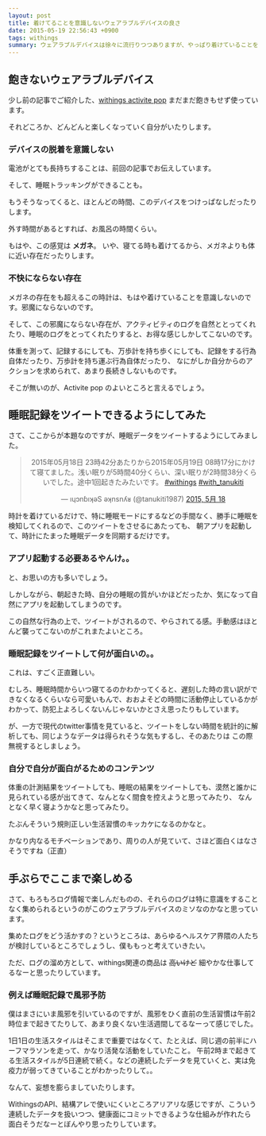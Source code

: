 ```yaml
---
layout: post
title: 着けてることを意識しないウェアラブルデバイスの良さ
date: 2015-05-19 22:56:43 +0900
tags: withings
summary: ウェアラブルデバイスは徐々に流行りつつありますが、やっぱり着けていることを意識してしまうようなデバイスはなかなか流行らないものです。 Withings の activite pop という製品を使い始めてからしばらく立ちますが、なかなか飽きないものです。ウェアラブルデバイスを継続して使い続けるには。というところを書いています。
---
```


## 飽きないウェアラブルデバイス

少し前の記事でご紹介した、[withings activite pop](http://blog.tanukiti1987.com/blog/2015/05/02/withings-activite-pop/)
まだまだ飽きもせず使っています。

それどころか、どんどんと楽しくなっていく自分がいたりします。

### デバイスの脱着を意識しない

電池がとても長持ちすることは、前回の記事でお伝えしています。

そして、睡眠トラッキングができることも。

もうそうなってくると、ほとんどの時間、このデバイスをつけっぱなしだったりします。

外す時間があるとすれば、お風呂の時間くらい。

もはや、この感覚は __メガネ__。 いや、寝てる時も着けてるから、メガネよりも体に近い存在だったりします。

### 不快にならない存在

メガネの存在をも超えるこの時計は、もはや着けていることを意識しないのです。邪魔にならないのです。

そして、この邪魔にならない存在が、アクティビティのログを自然ととってくれたり、睡眠のログをとってくれたりすると、お得な感じしかしてこないのです。

体重を測って、記録するにしても、万歩計を持ち歩くにしても、記録をする行為自体だったり、万歩計を持ち運ぶ行為自体だったり、
なにがしか自分からのアクションを求められて、あまり長続きしないものです。

そこが無いのが、Activite pop のよいところと言えるでしょう。

## 睡眠記録をツイートできるようにしてみた

さて、ここからが本題なのですが、睡眠データをツイートするようにしてみました。

<center>
<blockquote class="twitter-tweet" lang="ja"><p lang="ja" dir="ltr">2015年05月18日 23時42分あたりから2015年05月19日 08時17分にかけて寝てました。浅い眠りが5時間40分くらい、深い眠りが2時間38分くらいでした。途中1回起きたみたいです。 <a href="https://twitter.com/hashtag/withings?src=hash">#withings</a> <a href="https://twitter.com/hashtag/with_tanukiti?src=hash">#with_tanukiti</a></p>&mdash; ıɥɔnɓıʞǝS ǝʞnsnʎᴚ (@tanukiti1987) <a href="https://twitter.com/tanukiti1987/status/600440743870668801">2015, 5月 18</a></blockquote>
<script async src="//platform.twitter.com/widgets.js" charset="utf-8"></script>
</center>

<!-- more -->

時計を着けているだけで、特に睡眠モードにするなどの手間なく、勝手に睡眠を検知してくれるので、このツイートをさせるにあたっても、
朝アプリを起動して、時計にたまった睡眠データを同期するだけです。

### アプリ起動する必要あるやんけ。。

と、お思いの方も多いでしょう。

しかしながら、朝起きた時、自分の睡眠の質がいかほどだったか、気になって自然にアプリを起動してしまうのです。

この自然な行為の上で、ツイートがされるので、やらされてる感。手動感はほとんど襲ってこないのがこれまたよいところ。

### 睡眠記録をツイートして何が面白いの。。

これは、すごく正直難しい。

むしろ、睡眠時間からいつ寝てるのかわかってくると、遅刻した時の言い訳ができなくなるくらいなら可愛いもんで、おおよそどの時間に活動停止しているかが
わかって、防犯上よろしくないんじゃないかとさえ思ったりもしています。

が、一方で現代のtwitter事情を見ていると、ツイートをしない時間を統計的に解析しても、同じようなデータは得られそうな気もするし、そのあたりは
この際無視するとしましょう。

### 自分で自分が面白がるためのコンテンツ

体重の計測結果をツイートしても、睡眠の結果をツイートしても、漠然と誰かに見られている感が出てきて、なんとなく間食を控えようと思ってみたり、
なんとなく早く寝ようかなと思ってみたり。

たぶんそういう規則正しい生活習慣のキッカケになるのかなと。

かなり内なるモチベーションであり、周りの人が見ていて、さほど面白くはなさそうですね（正直）

## 手ぶらでここまで楽しめる

さて、もろもろログ情報で楽しんだものの、それらのログは特に意識をすることなく集められるというのがこのウェアラブルデバイスのミソなのかなと思っています。

集めたログをどう活かすの？というところは、あらゆるヘルスケア界隈の人たちが検討しているところでしょうし、僕ももっと考えていきたい。

ただ、ログの溜め方として、withings関連の商品は <strike>高いけど</strike> 細やかな仕事してるなーと思ったりしています。

### 例えば睡眠記録で風邪予防

僕はまさにいま風邪を引いているのですが、風邪をひく直前の生活習慣は午前2時位まで起きてたりして、あまり良くない生活週間してるなーって感じでした。

1日1日の生活スタイルはそこまで重要ではなくて、たとえば、同じ週の前半にハーフマラソンを走って、かなり活発な活動をしていたこと。
午前2時まで起きてる生活スタイルが5日連続で続く。などの連続したデータを見ていくと、実は免疫力が弱ってきていることがわかったりして。。

なんて、妄想を膨らましていたりします。

WithingsのAPI、結構アレで使いにくいところアリアリな感じですが、こういう連続したデータを扱いつつ、健康面にコミットできるような仕組みが作れたら
面白そうだなーとぼんやり思ったりしています。
